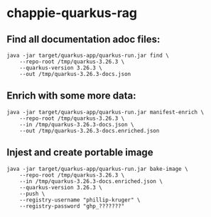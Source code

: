 # chappie-quarkus-rag

## Find all documentation adoc files:

```
java -jar target/quarkus-app/quarkus-run.jar find \
    --repo-root /tmp/quarkus-3.26.3 \
    --quarkus-version 3.26.3 \
    --out /tmp/quarkus-3.26.3-docs.json

```

## Enrich with some more data:

```
java -jar target/quarkus-app/quarkus-run.jar manifest-enrich \
    --repo-root /tmp/quarkus-3.26.3 \
    --in /tmp/quarkus-3.26.3-docs.json \
    --out /tmp/quarkus-3.26.3-docs.enriched.json
```

## Injest and create portable image

```
java -jar target/quarkus-app/quarkus-run.jar bake-image \
    --repo-root /tmp/quarkus-3.26.3 \
    --in /tmp/quarkus-3.26.3-docs.enriched.json \
    --quarkus-version 3.26.3 \
    --push \
    --registry-username "phillip-kruger" \
    --registry-password "ghp_???????"
```

